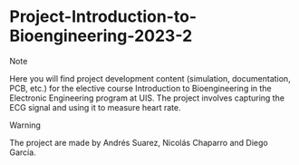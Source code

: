 # Project-Introduction-to-Bioengineering-2023-2

> [!NOTE]
> Here you will find project development content (simulation, documentation, PCB, etc.) for the elective course Introduction to Bioengineering in the Electronic Engineering program at UIS.  The project involves capturing the ECG signal and using it to measure heart rate.

> [!WARNING]
> The project are made by Andrés Suarez, Nicolás Chaparro and Diego García.